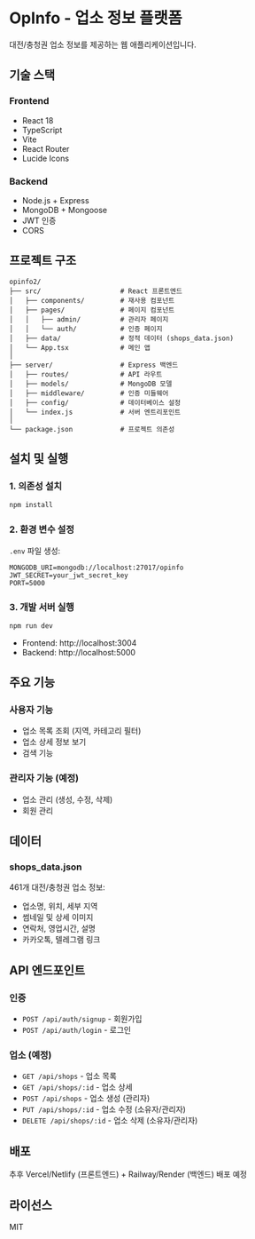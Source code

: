 # OpInfo - 업소 정보 플랫폼

대전/충청권 업소 정보를 제공하는 웹 애플리케이션입니다.

## 기술 스택

### Frontend
- React 18
- TypeScript
- Vite
- React Router
- Lucide Icons

### Backend
- Node.js + Express
- MongoDB + Mongoose
- JWT 인증
- CORS

## 프로젝트 구조

```
opinfo2/
├── src/                    # React 프론트엔드
│   ├── components/         # 재사용 컴포넌트
│   ├── pages/              # 페이지 컴포넌트
│   │   ├── admin/          # 관리자 페이지
│   │   └── auth/           # 인증 페이지
│   ├── data/               # 정적 데이터 (shops_data.json)
│   └── App.tsx             # 메인 앱
│
├── server/                 # Express 백엔드
│   ├── routes/             # API 라우트
│   ├── models/             # MongoDB 모델
│   ├── middleware/         # 인증 미들웨어
│   ├── config/             # 데이터베이스 설정
│   └── index.js            # 서버 엔트리포인트
│
└── package.json            # 프로젝트 의존성
```

## 설치 및 실행

### 1. 의존성 설치
```bash
npm install
```

### 2. 환경 변수 설정
`.env` 파일 생성:
```env
MONGODB_URI=mongodb://localhost:27017/opinfo
JWT_SECRET=your_jwt_secret_key
PORT=5000
```

### 3. 개발 서버 실행
```bash
npm run dev
```

- Frontend: http://localhost:3004
- Backend: http://localhost:5000

## 주요 기능

### 사용자 기능
- 업소 목록 조회 (지역, 카테고리 필터)
- 업소 상세 정보 보기
- 검색 기능

### 관리자 기능 (예정)
- 업소 관리 (생성, 수정, 삭제)
- 회원 관리

## 데이터

### shops_data.json
461개 대전/충청권 업소 정보:
- 업소명, 위치, 세부 지역
- 썸네일 및 상세 이미지
- 연락처, 영업시간, 설명
- 카카오톡, 텔레그램 링크

## API 엔드포인트

### 인증
- `POST /api/auth/signup` - 회원가입
- `POST /api/auth/login` - 로그인

### 업소 (예정)
- `GET /api/shops` - 업소 목록
- `GET /api/shops/:id` - 업소 상세
- `POST /api/shops` - 업소 생성 (관리자)
- `PUT /api/shops/:id` - 업소 수정 (소유자/관리자)
- `DELETE /api/shops/:id` - 업소 삭제 (소유자/관리자)

## 배포

추후 Vercel/Netlify (프론트엔드) + Railway/Render (백엔드) 배포 예정

## 라이선스

MIT
